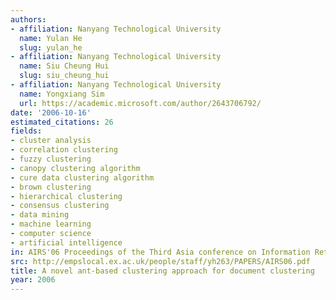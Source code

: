 ```yaml
---
authors:
- affiliation: Nanyang Technological University
  name: Yulan He
  slug: yulan_he
- affiliation: Nanyang Technological University
  name: Siu Cheung Hui
  slug: siu_cheung_hui
- affiliation: Nanyang Technological University
  name: Yongxiang Sim
  url: https://academic.microsoft.com/author/2643706792/
date: '2006-10-16'
estimated_citations: 26
fields:
- cluster analysis
- correlation clustering
- fuzzy clustering
- canopy clustering algorithm
- cure data clustering algorithm
- brown clustering
- hierarchical clustering
- consensus clustering
- data mining
- machine learning
- computer science
- artificial intelligence
in: AIRS'06 Proceedings of the Third Asia conference on Information Retrieval Technology
src: http://empslocal.ex.ac.uk/people/staff/yh263/PAPERS/AIRS06.pdf
title: A novel ant-based clustering approach for document clustering
year: 2006
---
```

